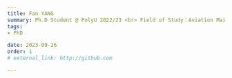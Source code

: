 ```yaml
---
title: Fan YANG  
summary: Ph.D Student @ PolyU 2022/23 <br> Field of Study：Aviation Maintenance Repair and Operating <br> B.E. (Jinan University), M.Sc. (The University of Hong Kong)
tags:
- PhD

date: 2023-09-26
order: 1
# external_link: http://github.com

---
```

